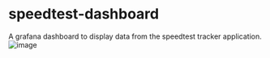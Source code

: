 # speedtest-dashboard
A grafana dashboard to display data from the speedtest tracker application.
![image](https://github.com/user-attachments/assets/3d3c028d-b435-4247-9b1b-9901b4756886)
